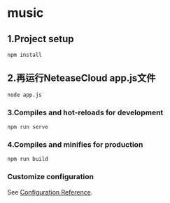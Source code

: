 # music


## 1.Project setup
```
npm install
```

## 2.再运行NeteaseCloud app.js文件
```
node app.js

```


### 3.Compiles and hot-reloads for development
```
npm run serve
```

### 4.Compiles and minifies for production
```
npm run build
```

### Customize configuration
See [Configuration Reference](https://cli.vuejs.org/config/).
